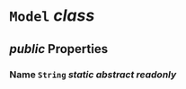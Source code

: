 # <code><span title="">Model</span></code> *class*



## *public* Properties

### Name <code><span title="Represents text as a sequence of UTF-16 code units.">String</span></code> *static* *abstract* *readonly*



